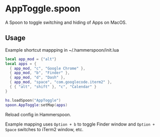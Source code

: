 # AppToggle.spoon
A Spoon to toggle switching and hiding of Apps on MacOS.

## Usage
Example shortcut mappping in ~/.hammerspoon/init.lua
``` lua
local app_mod = {"alt"}
local apps = {
  { app_mod, "c", "Google Chrome" },
  { app_mod, "b", "Finder" },
  { app_mod, "d", "Dash" },
  { app_mod, "space", "com.googlecode.iterm2" },
  { { "alt", "shift" }, "c", "Calendar" }
}

hs.loadSpoon("AppToggle")
spoon.AppToggle:setMap(apps)
```
Reload config in Hammerspoon.

Example mapping uses `Option + b` to toggle Finder window and `Option + Space` switches to iTerm2 window, etc.
